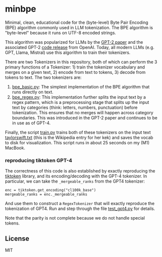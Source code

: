 # minbpe

Minimal, clean, educational code for the (byte-level) Byte Pair Encoding (BPE) algorithm commonly used in LLM tokenization. The BPE algorithm is "byte-level" because it runs on UTF-8 encoded strings.

This algorithm was popularized for LLMs by the [GPT-2 paper](https://d4mucfpksywv.cloudfront.net/better-language-models/language_models_are_unsupervised_multitask_learners.pdf) and the associated GPT-2 [code release](https://github.com/openai/gpt-2) from OpenAI. Today, all modern LLMs (e.g. GPT, Llama, Mistral) use this algorithm to train their tokenizers.

There are two Tokenizers in this repository, both of which can perform the 3 primary functions of a Tokenizer: 1) train the tokenizer vocabulary and merges on a given text, 2) encode from text to tokens, 3) decode from tokens to text. The two tokenizers are:

1. [bpe_basic.py](bpe_basic.py): The simplest implementation of the BPE algorithm that runs directly on text.
2. [bpe_regex.py](bpe_regex.py): This implementation further splits the input text by a regex pattern, which is a preprocessing stage that splits up the input text by categories (think: letters, numbers, punctuation) before tokenization. This ensures that no merges will happen across category boundaries. This was introduced in the GPT-2 paper and continues to be in use as of GPT-4.

Finally, the script [train.py](train.py) trains both of these tokenizers on the input text [taylorswift.txt](taylorswift.txt) (this is the Wikipedia entry for her kek) and saves the vocab to disk for visualization. This script runs in about 25 seconds on my (M1) MacBook.

### reproducing tiktoken GPT-4

The correctness of this code is also established by exactly reproducing the [tiktoken](https://github.com/openai/tiktoken) library, and its encoding/decoding with the GPT-4 tokenizer. In particular, we can take the `_mergeable_ranks` from the GPT4 tokenizer:

```
enc = tiktoken.get_encoding("cl100k_base")
mergeable_ranks = enc._mergeable_ranks
```

And use them to construct a `RegexTokenizer` that will exactly reproduce the tokenization of GPT4. Run and step through the file [test_gpt4.py](test_gpt4.py) for details.

Note that the parity is not complete because we do not handle special tokens.

## License

MIT
